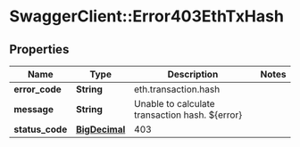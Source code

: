 # SwaggerClient::Error403EthTxHash

## Properties
Name | Type | Description | Notes
------------ | ------------- | ------------- | -------------
**error_code** | **String** | eth.transaction.hash | 
**message** | **String** | Unable to calculate transaction hash. ${error} | 
**status_code** | [**BigDecimal**](BigDecimal.md) | 403 | 

